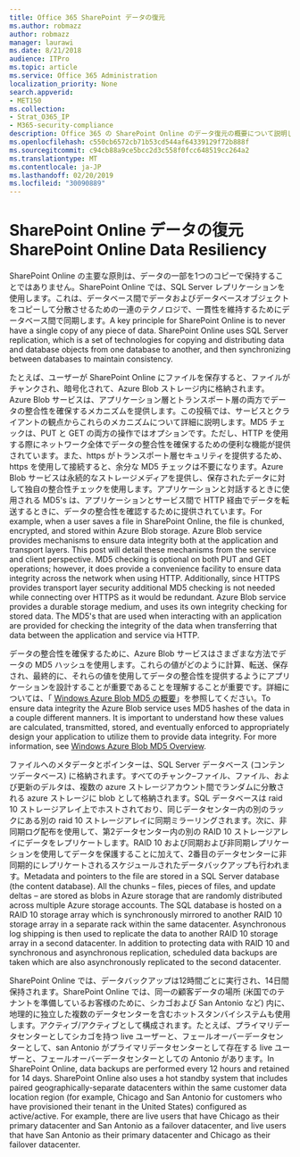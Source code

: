 ```yaml
---
title: Office 365 SharePoint データの復元
ms.author: robmazz
author: robmazz
manager: laurawi
ms.date: 8/21/2018
audience: ITPro
ms.topic: article
ms.service: Office 365 Administration
localization_priority: None
search.appverid:
- MET150
ms.collection:
- Strat_O365_IP
- M365-security-compliance
description: Office 365 の SharePoint Online のデータ復元の概要について説明します。
ms.openlocfilehash: c550cb6572cb71b53cd544af64339129f72b888f
ms.sourcegitcommit: c94cb88a9ce5bcc2d3c558f0fcc648519cc264a2
ms.translationtype: MT
ms.contentlocale: ja-JP
ms.lasthandoff: 02/20/2019
ms.locfileid: "30090889"
---
```

# <a name="sharepoint-online-data-resiliency"></a><span data-ttu-id="c31e6-103">SharePoint Online データの復元</span><span class="sxs-lookup"><span data-stu-id="c31e6-103">SharePoint Online Data Resiliency</span></span>
<span data-ttu-id="c31e6-p101">SharePoint Online の主要な原則は、データの一部を1つのコピーで保持することではありません。SharePoint Online では、SQL Server レプリケーションを使用します。これは、データベース間でデータおよびデータベースオブジェクトをコピーして分散させるための一連のテクノロジで、一貫性を維持するためにデータベース間で同期します。</span><span class="sxs-lookup"><span data-stu-id="c31e6-p101">A key principle for SharePoint Online is to never have a single copy of any piece of data. SharePoint Online uses SQL Server replication, which is a set of technologies for copying and distributing data and database objects from one database to another, and then synchronizing between databases to maintain consistency.</span></span> 

<span data-ttu-id="c31e6-p102">たとえば、ユーザーが SharePoint Online にファイルを保存すると、ファイルがチャンクされ、暗号化されて、Azure Blob ストレージ内に格納されます。Azure Blob サービスは、アプリケーション層とトランスポート層の両方でデータの整合性を確保するメカニズムを提供します。この投稿では、サービスとクライアントの観点からこれらのメカニズムについて詳細に説明します。MD5 チェックは、PUT と GET の両方の操作ではオプションです。ただし、HTTP を使用する際にネットワーク全体でデータの整合性を確保するための便利な機能が提供されています。また、https がトランスポート層セキュリティを提供するため、https を使用して接続すると、余分な MD5 チェックは不要になります。Azure Blob サービスは永続的なストレージメディアを提供し、保存されたデータに対して独自の整合性チェックを使用します。アプリケーションと対話するときに使用される MD5's は、アプリケーションとサービス間で HTTP 経由でデータを転送するときに、データの整合性を確認するために提供されています。</span><span class="sxs-lookup"><span data-stu-id="c31e6-p102">For example, when a user saves a file in SharePoint Online, the file is chunked, encrypted, and stored within Azure Blob storage. Azure Blob service provides mechanisms to ensure data integrity both at the application and transport layers. This post will detail these mechanisms from the service and client perspective. MD5 checking is optional on both PUT and GET operations; however, it does provide a convenience facility to ensure data integrity across the network when using HTTP. Additionally, since HTTPS provides transport layer security additional MD5 checking is not needed while connecting over HTTPS as it would be redundant. Azure Blob service provides a durable storage medium, and uses its own integrity checking for stored data. The MD5's that are used when interacting with an application are provided for checking the integrity of the data when transferring that data between the application and service via HTTP.</span></span> 

<span data-ttu-id="c31e6-p103">データの整合性を確保するために、Azure Blob サービスはさまざまな方法でデータの MD5 ハッシュを使用します。これらの値がどのように計算、転送、保存され、最終的に、それらの値を使用してデータの整合性を提供するようにアプリケーションを設計することが重要であることを理解することが重要です。詳細については、「 [Windows Azure Blob MD5 の概要](http://blogs.msdn.com/b/windowsazurestorage/archive/2011/02/18/windows-azure-blob-md5-overview.aspx)」を参照してください。</span><span class="sxs-lookup"><span data-stu-id="c31e6-p103">To ensure data integrity the Azure Blob service uses MD5 hashes of the data in a couple different manners. It is important to understand how these values are calculated, transmitted, stored, and eventually enforced to appropriately design your application to utilize them to provide data integrity. For more information, see [Windows Azure Blob MD5 Overview](http://blogs.msdn.com/b/windowsazurestorage/archive/2011/02/18/windows-azure-blob-md5-overview.aspx).</span></span> 

<span data-ttu-id="c31e6-p104">ファイルへのメタデータとポインターは、SQL Server データベース (コンテンツデータベース) に格納されます。すべてのチャンク–ファイル、ファイル、および更新のデルタは、複数の azure ストレージアカウント間でランダムに分散される azure ストレージに blob として格納されます。SQL データベースは raid 10 ストレージアレイ上でホストされており、同じデータセンター内の別のラックにある別の raid 10 ストレージアレイに同期ミラーリングされます。次に、非同期ログ配布を使用して、第2データセンター内の別の RAID 10 ストレージアレイにデータをレプリケートします。RAID 10 および同期および非同期レプリケーションを使用してデータを保護することに加えて、2番目のデータセンターに非同期的にレプリケートされるスケジュールされたデータバックアップも行われます。</span><span class="sxs-lookup"><span data-stu-id="c31e6-p104">Metadata and pointers to the file are stored in a SQL Server database (the content database). All the chunks – files, pieces of files, and update deltas – are stored as blobs in Azure storage that are randomly distributed across multiple Azure storage accounts. The SQL database is hosted on a RAID 10 storage array which is synchronously mirrored to another RAID 10 storage array in a separate rack within the same datacenter. Asynchronous log shipping is then used to replicate the data to another RAID 10 storage array in a second datacenter. In addition to protecting data with RAID 10 and synchronous and asynchronous replication, scheduled data backups are taken which are also asynchronously replicated to the second datacenter.</span></span> 

<span data-ttu-id="c31e6-p105">SharePoint Online では、データバックアップは12時間ごとに実行され、14日間保持されます。SharePoint Online では、同一の顧客データの場所 (米国でのテナントを準備しているお客様のために、シカゴおよび San Antonio など) 内に、地理的に独立した複数のデータセンターを含むホットスタンバイシステムも使用します。アクティブ/アクティブとして構成されます。たとえば、プライマリデータセンターとしてシカゴを持つ live ユーザーと、フェールオーバーデータセンターとして、san Antonio がプライマリデータセンターとして存在する live ユーザーと、フェールオーバーデータセンターとしての Antonio があります。</span><span class="sxs-lookup"><span data-stu-id="c31e6-p105">In SharePoint Online, data backups are performed every 12 hours and retained for 14 days. SharePoint Online also uses a hot standby system that includes paired geographically-separate datacenters within the same customer data location region (for example, Chicago and San Antonio for customers who have provisioned their tenant in the United States) configured as active/active. For example, there are live users that have Chicago as their primary datacenter and San Antonio as a failover datacenter, and live users that have San Antonio as their primary datacenter and Chicago as their failover datacenter.</span></span> 